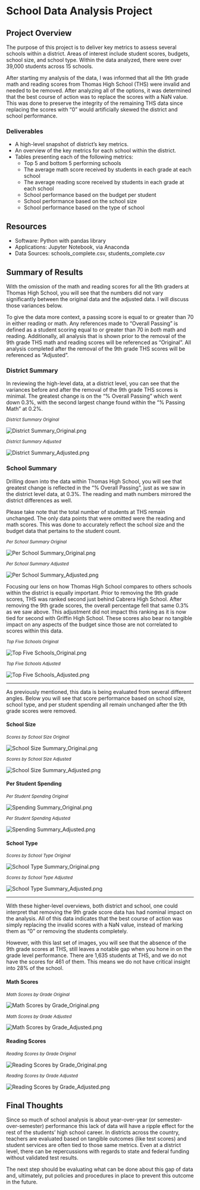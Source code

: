 # School Data Analysis Project

## Project Overview
  The purpose of this project is to deliver key metrics to assess several schools within a district. Areas of interest include student scores, budgets, school size, and school type. Within the data analyzed, there were over 39,000 students across 15 schools.
  
  After starting my analysis of the data, I was informed that all the 9th grade math and reading scores from Thomas High School (THS) were invalid and needed to be removed. After analyzing all of the options, it was determined that the best course of action was to replace the scores with a NaN value. This was done to preserve the integrity of the remaining THS data since replacing the scores with “0” would artificially skewed the district and school performance. 

### Deliverables
  *	A high-level snapshot of district’s key metrics.
  *	An overview of the key metrics for each school within the district.
  *	Tables presenting each of the following metrics:
    -	Top 5 and bottom 5 performing schools
    -	The average math score received by students in each grade at each school
    -	The average reading score received by students in each grade at each school
    -	School performance based on the budget per student
    -	School performance based on the school size
    -	School performance based on the type of school

## Resources 
  *	Software: Python with pandas library
  *	Applications: Jupyter Notebook, via Anaconda
  *	Data Sources: schools_complete.csv, students_complete.csv

## Summary of Results
  With the omission of the math and reading scores for all the 9th graders at Thomas High School, you will see that the numbers did not vary significantly between the original data and the adjusted data. I will discuss those variances below.
  
  To give the data more context, a passing score is equal to or greater than 70 in either reading or math. Any references made to “Overall Passing” is defined as a student scoring equal to or greater than 70 in *both* math and reading. Additionally, all analysis that is shown prior to the removal of the 9th grade THS math and reading scores will be referenced as “Original”. All analysis completed after the removal of the 9th grade THS scores will be referenced as “Adjusted”.

### District Summary
  In reviewing the high-level data, at a district level, you can see that the variances before and after the removal of the 9th grade THS scores is minimal. The greatest change is on the “% Overall Passing” which went down 0.3%, with the second largest change found within the “% Passing Math” at 0.2%. 

*<sub>District Summary Original</sub>*

![ District Summary_Original.png](https://github.com/Kelfang/School_District_Analysis/blob/main/Uploaded%20PNGs/District%20Summary_Original.png)

*<sub>District Summary Adjusted</sub>*

![ District Summary_Adjusted.png](https://github.com/Kelfang/School_District_Analysis/blob/main/Uploaded%20PNGs/District%20Summary_Adjusted.png)


### School Summary
  Drilling down into the data within Thomas High School, you will see that greatest change is reflected in the “% Overall Passing”, just as we saw in the district level data, at 0.3%. The reading and math numbers mirrored the district differences as well. 
  
  Please take note that the total number of students at THS remain unchanged. The only data points that were omitted were the reading and math scores. This was done to accurately reflect the school size and the budget data that pertains to the student count. 

*<sub>Per School Summary Original</sub>*

![Per School Summary_Original.png](https://github.com/Kelfang/School_District_Analysis/blob/main/Uploaded%20PNGs/Per%20School%20Summary_Original.png)

*<sub>Per School Summary Adjusted</sub>*

![ Per School Summary_Adjusted.png](https://github.com/Kelfang/School_District_Analysis/blob/main/Uploaded%20PNGs/Per%20School%20Summary_Adjusted.png)

  Focusing our lens on how Thomas High School compares to others schools within the district is equally important. Prior to removing the 9th grade scores, THS was ranked second just behind Cabrera High School. After removing the 9th grade scores, the overall percentage fell that same 0.3% as we saw above. This adjustment did not impact this ranking as it is now tied for second with Griffin High School. These scores also bear no tangible impact on any aspects of the budget since those are not correlated to scores within this data. 

*<sub>Top Five Schools Original</sub>*

![ Top Five Schools_Original.png](https://github.com/Kelfang/School_District_Analysis/blob/main/Uploaded%20PNGs/Top%20Five%20Schools_Original.png)

*<sub>Top Five Schools Adjusted</sub>*

![Top Five Schools_Adjusted.png](https://github.com/Kelfang/School_District_Analysis/blob/main/Uploaded%20PNGs/Top%20Five%20Schools_Adjusted.png)

--------------------------------------------------------------------------------------------------------------
  As previously mentioned, this data is being evaluated from several different angles. Below you will see that score performance based on school size, school type, and per student spending all remain unchanged after the 9th grade scores were removed.

#### School Size
*<sub>Scores by School Size Original</sub>*

![ School Size Summary_Original.png](https://github.com/Kelfang/School_District_Analysis/blob/main/Uploaded%20PNGs/School%20Size%20Summary_Original.png)

*<sub>Scores by School Size Adjusted</sub>*

![ School Size Summary_Adjusted.png](https://github.com/Kelfang/School_District_Analysis/blob/main/Uploaded%20PNGs/School%20Size%20Summary_Adjusted.png)


#### Per Student Spending
*<sub>Per Student Spending Original</sub>*

![ Spending Summary_Original.png](https://github.com/Kelfang/School_District_Analysis/blob/main/Uploaded%20PNGs/Spending%20Summary_Original.png)

*<sub>Per Student Spending Adjusted</sub>*

![ Spending Summary_Adjusted.png](https://github.com/Kelfang/School_District_Analysis/blob/main/Uploaded%20PNGs/Spending%20Summary_Adjusted.png)


#### School Type
*<sub>Scores by School Type Original</sub>*

![ School Type Summary_Original.png](https://github.com/Kelfang/School_District_Analysis/blob/main/Uploaded%20PNGs/School%20Type%20Summary_Original.png)

*<sub>Scores by School Type Adjusted</sub>*

![ School Type Summary_Adjusted.png](https://github.com/Kelfang/School_District_Analysis/blob/main/Uploaded%20PNGs/School%20Type%20Summary_Adjusted.png)

--------------------------------------------------------------------------------------------------------------
  With these higher-level overviews, both district and school, one could interpret that removing the 9th grade score data has had nominal impact on the analysis. All of this data indicates that the best course of action was simply replacing the invalid scores with a NaN value, instead of marking them as “0” or removing the students completely. 

  However, with this last set of images, you will see that the absence of the 9th grade scores at THS, still leaves a notable gap when you hone in on the grade level performance. There are 1,635 students at THS, and we do not have the scores for 461 of them. This means we do not have critical insight into 28% of the school.

#### Math Scores 
*<sub>Math Scores by Grade Original</sub>*

![ Math Scores by Grade_Original.png](https://github.com/Kelfang/School_District_Analysis/blob/main/Uploaded%20PNGs/Math%20Scores%20by%20Grade_Original.png)

*<sub>Math Scores by Grade Adjusted</sub>*

![ Math Scores by Grade_Adjusted.png](https://github.com/Kelfang/School_District_Analysis/blob/main/Uploaded%20PNGs/Math%20Scores%20by%20Grade_Adjusted.png)

#### Reading Scores 
*<sub>Reading Scores by Grade Original</sub>*

![ Reading Scores by Grade_Original.png](https://github.com/Kelfang/School_District_Analysis/blob/main/Uploaded%20PNGs/Reading%20Scores%20by%20Grade_Original.png)

*<sub>Reading Scores by Grade Adjusted</sub>*

![ Reading Scores by Grade_Adjusted.png](https://github.com/Kelfang/School_District_Analysis/blob/main/Uploaded%20PNGs/Reading%20Scores%20by%20Grade_Adjusted.png)


## Final Thoughts
  Since so much of school analysis is about year-over-year (or semester-over-semester) performance this lack of data will have a ripple effect for the rest of the students’ high school career. In districts across the country, teachers are evaluated based on tangible outcomes (like test scores) and student services are often tied to those same metrics. Even at a district level, there can be repercussions with regards to state and federal funding without validated test results. 

  The next step should be evaluating what can be done about this gap of data and, ultimately, put policies and procedures in place to prevent this outcome in the future.
